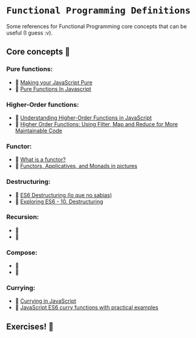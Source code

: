 # `Functional Programming Definitions`

Some references for Functional Programming core concepts that can be useful (I guess :v).

## Core concepts :bookmark_tabs:

### Pure functions:
 * :newspaper: [Making your JavaScript Pure](https://alistapart.com/article/making-your-javascript-pure/)
 * :newspaper: [Pure Functions In Javascript](https://appdividend.com/2017/04/10/pure-functions-in-javascript/)

### Higher-Order functions:
 * :newspaper: [Understanding Higher-Order Functions in JavaScript](https://blog.bitsrc.io/understanding-higher-order-functions-in-javascript-75461803bad)
 * :newspaper: [Higher Order Functions: Using Filter, Map and Reduce for More Maintainable Code](https://www.freecodecamp.org/news/higher-order-functions-in-javascript-d9101f9cf528/)

### Functor:
 * :newspaper: [What is a functor?](https://medium.com/@dtinth/what-is-a-functor-dcf510b098b6)
 * :newspaper: [Functors, Applicatives, and Monads in pictures](http://adit.io/posts/2013-04-17-functors,_applicatives,_and_monads_in_pictures.html)
 
### Destructuring:
 * :newspaper: [ES6 Destructuring (lo que no sabias)](http://sanserna.com/blog/es6-destructing/)
 * :newspaper: [Exploring ES6 - 10. Destructuring](https://exploringjs.com/es6/ch_destructuring.html)
 
### Recursion:
 * :newspaper: []()
 * :newspaper: []()

### Compose:
 * :newspaper: []()
 * :newspaper: []()

### Currying:
 * :newspaper: [Currying in JavaScript](https://codeburst.io/currying-in-javascript-ba51eb9778dc)
 * :newspaper: [JavaScript ES6 curry functions with practical examples](https://medium.com/front-end-weekly/javascript-es6-curry-functions-with-practical-examples-6ba2ced003b1)
 
## Exercises! :muscle:






